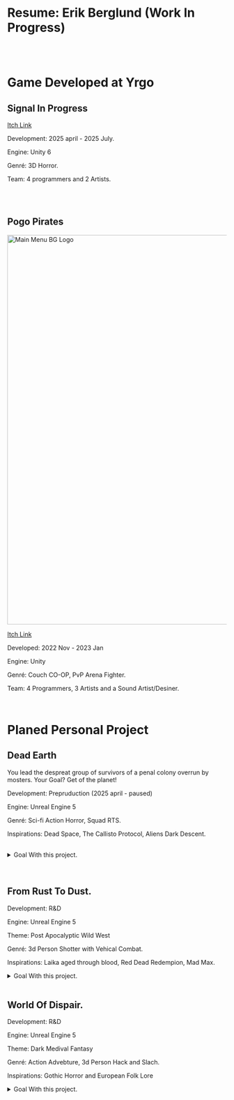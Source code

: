 


<body>
  <h1 >Resume: Erik Berglund (Work In Progress)</h1>
  <br>
  <br>
  
  <h1> Game Developed at Yrgo </h1>
    <h2> Signal In Progress </h2>
    <!-- " alt="this slowpoke moves"  width="250" alt="404 image"/> -->
    <a href=https://yrgo-game-creator.itch.io/signal-in-progress> <p> Itch Link </p> </a>
    <p> Development: 2025 april - 2025 July. </p>
    <!-- <p> My Role: Programming Sound System, Main Menu UI and user Settings. </p> -->
    <p> Engine: Unity 6 </p>
    <p> Genré: 3D Horror. </p>
    <p> Team: 4 programmers and 2 Artists. </em> </p>
    
  <br>
  <br>
  
  <h2> Pogo Pirates</h1>
    <a href="https://yrgo-game-creator.itch.io/pogopirates"><img width="1596" height="894" alt="Main Menu BG Logo" src="https://github.com/user-attachments/assets/fbfabe9b-5019-4837-a5b5-e438731db905" /> </a>
    <a href="https://yrgo-game-creator.itch.io/pogopirates"> <p> Itch Link </p> </a>
    <p> Developed: 2022 Nov - 2023 Jan </p>
    <!-- <p> My Role: Sound and Level design </p> -->
    <p> Engine: Unity </p>
    <p> Genré: Couch CO-OP, PvP Arena Fighter. </p>
    <p> Team: 4 Programmers, 3 Artists and a Sound Artist/Desiner. </p>
    <img [0ykTnw](https://github.com/user-attachments/assets/c86a6872-f4a9-474b-bb49-3be4e4e6a8bc)>
    
  <br>
  <br>
  
  <h1> Planed Personal Project </h1>
  
  <h2> Dead Earth </h2>
      <p> You lead the despreat group of survivors of a penal colony overrun by mosters. Your Goal? Get of the planet! </p>
      <p> Development: Prepruduction (2025 april - paused) </p>
      <p> Engine: Unreal Engine 5 </p>
      <p> Genré: Sci-fi Action Horror, Squad RTS. </p>
      <p> Inspirations: Dead Space, The Callisto Protocol, Aliens Dark Descent. </p>
    <br>
      
  <details>
    <summary> Goal With this project. </summary>
        <em>
          <p> </p>
          <p> - Deepen my understanding of how Unreals Engine works. </p>
          <p> - Explore combining Blueprint and C++ and which is better for certain tasks. </p>
          <p> - Develup moduar systems that I can use in my future project to cut down on development time. </p>
          <p> - Deepen my understanding of how AI works in games and learn how to make it with diffrent systems.</p>
          <p> - Make a System that lets me quickly pieces together rooms and how to automate it if needed. </p>
          <!-- <p> -  Make my own 3d assets for Environment, Characters and Animations. </p> -->
        </em>
  </details>
  <br>
  <br>
    
  <h2> From Rust To Dust. </h2>
      <p> Development: R&D </p>
      <p> Engine: Unreal Engine 5 </p>
      <p> Theme: Post Apocalyptic Wild West </p>
      <p> Genré: 3d Person Shotter with Vehical Combat. </p>
      <p> Inspirations: Laika aged through blood, Red Dead Redempion, Mad Max. </p>
      
  <details>
    <summary> Goal With this project. </summary>
      <em>
        <p> </p>
        <p> - Make as much of the project in C++ as possible. </p>
        <p> - Deepen my understanding of how Story, Music, SFX and Ambience can be used to effect on tone and feeling of a game. </p>
        <p> - Explore/Implument Inverse Kinematics for character and vehicles </p>
      </em>
  </details>
  <br>
  <h2> World Of Dispair. </h2>
      <p> Development: R&D </p>
      <p> Engine: Unreal Engine 5 </p>
      <p> Theme: Dark Medival Fantasy </p>
      <p> Genré: Action Advebture, 3d Person Hack and Slach. </p>
      <p> Inspirations: Gothic Horror and European Folk Lore </p>
      
  <details>
    <summary> Goal With this project. </summary>
      <p> </p>
      <p> <em> Make a Epic Game </em> &#128513; </p>
    <br>
  </details>

  <!--
      
  <br>
  <br>
  <p> <em> This is a example of a dropdown for code </em> </p>
  
  <details>
    <summary></summary>
    <pre>  Code  <br></pre>
  </details>
<body/>

style='font-size:300px;'
-->
